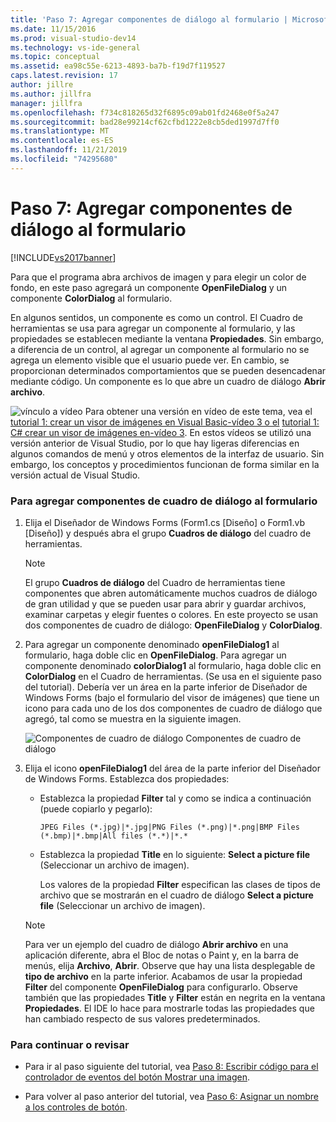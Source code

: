 ```yaml
---
title: 'Paso 7: Agregar componentes de diálogo al formulario | Microsoft Docs'
ms.date: 11/15/2016
ms.prod: visual-studio-dev14
ms.technology: vs-ide-general
ms.topic: conceptual
ms.assetid: ea98c55e-6213-4893-ba7b-f19d7f119527
caps.latest.revision: 17
author: jillre
ms.author: jillfra
manager: jillfra
ms.openlocfilehash: f734c818265d32f6895c09ab01fd2468e0f5a247
ms.sourcegitcommit: bad28e99214cf62cfbd1222e8cb5ded1997d7ff0
ms.translationtype: MT
ms.contentlocale: es-ES
ms.lasthandoff: 11/21/2019
ms.locfileid: "74295680"
---
```

# <a name="step-7-add-dialog-components-to-your-form"></a>Paso 7: Agregar componentes de diálogo al formulario
[!INCLUDE[vs2017banner](../includes/vs2017banner.md)]

Para que el programa abra archivos de imagen y para elegir un color de fondo, en este paso agregará un componente **OpenFileDialog** y un componente **ColorDialog** al formulario.

 En algunos sentidos, un componente es como un control. El Cuadro de herramientas se usa para agregar un componente al formulario, y las propiedades se establecen mediante la ventana **Propiedades**. Sin embargo, a diferencia de un control, al agregar un componente al formulario no se agrega un elemento visible que el usuario puede ver. En cambio, se proporcionan determinados comportamientos que se pueden desencadenar mediante código. Un componente es lo que abre un cuadro de diálogo **Abrir archivo**.

 ![vínculo a vídeo](../data-tools/media/playvideo.gif "PlayVideo") Para obtener una versión en vídeo de este tema, vea el [tutorial 1: crear un visor de imágenes en Visual Basic-vídeo 3 o el](https://go.microsoft.com/fwlink/?LinkId=205213) [tutorial 1: C# crear un visor de imágenes en-vídeo 3](https://go.microsoft.com/fwlink/?LinkId=205202). En estos vídeos se utilizó una versión anterior de Visual Studio, por lo que hay ligeras diferencias en algunos comandos de menú y otros elementos de la interfaz de usuario. Sin embargo, los conceptos y procedimientos funcionan de forma similar en la versión actual de Visual Studio.

### <a name="to-add-dialog-components-to-your-form"></a>Para agregar componentes de cuadro de diálogo al formulario

1. Elija el Diseñador de Windows Forms (Form1.cs [Diseño] o Form1.vb [Diseño]) y después abra el grupo **Cuadros de diálogo** del cuadro de herramientas.

    > [!NOTE]
    > El grupo **Cuadros de diálogo** del Cuadro de herramientas tiene componentes que abren automáticamente muchos cuadros de diálogo de gran utilidad y que se pueden usar para abrir y guardar archivos, examinar carpetas y elegir fuentes o colores. En este proyecto se usan dos componentes de cuadro de diálogo: **OpenFileDialog** y **ColorDialog**.

2. Para agregar un componente denominado **openFileDialog1** al formulario, haga doble clic en **OpenFileDialog**. Para agregar un componente denominado **colorDialog1** al formulario, haga doble clic en **ColorDialog** en el Cuadro de herramientas. (Se usa en el siguiente paso del tutorial). Debería ver un área en la parte inferior de Diseñador de Windows Forms (bajo el formulario del visor de imágenes) que tiene un icono para cada uno de los dos componentes de cuadro de diálogo que agregó, tal como se muestra en la siguiente imagen.

     ![Componentes de cuadro de diálogo](../ide/media/express-dialogsadded.png "Express_DialogsAdded") Componentes de cuadro de diálogo

3. Elija el icono **openFileDialog1** del área de la parte inferior del Diseñador de Windows Forms. Establezca dos propiedades:

    - Establezca la propiedad **Filter** tal y como se indica a continuación (puede copiarlo y pegarlo):

        ```
        JPEG Files (*.jpg)|*.jpg|PNG Files (*.png)|*.png|BMP Files (*.bmp)|*.bmp|All files (*.*)|*.*
        ```

    - Establezca la propiedad **Title** en lo siguiente: **Select a picture file** (Seleccionar un archivo de imagen).

         Los valores de la propiedad **Filter** especifican las clases de tipos de archivo que se mostrarán en el cuadro de diálogo **Select a picture file** (Seleccionar un archivo de imagen).

    > [!NOTE]
    > Para ver un ejemplo del cuadro de diálogo **Abrir archivo** en una aplicación diferente, abra el Bloc de notas o Paint y, en la barra de menús, elija **Archivo**, **Abrir**. Observe que hay una lista desplegable de **tipo de archivo** en la parte inferior. Acabamos de usar la propiedad **Filter** del componente **OpenFileDialog** para configurarlo. Observe también que las propiedades **Title** y **Filter** están en negrita en la ventana **Propiedades**. El IDE lo hace para mostrarle todas las propiedades que han cambiado respecto de sus valores predeterminados.

### <a name="to-continue-or-review"></a>Para continuar o revisar

- Para ir al paso siguiente del tutorial, vea [Paso 8: Escribir código para el controlador de eventos del botón Mostrar una imagen](../ide/step-8-write-code-for-the-show-a-picture-button-event-handler.md).

- Para volver al paso anterior del tutorial, vea [Paso 6: Asignar un nombre a los controles de botón](../ide/step-6-name-your-button-controls.md).
